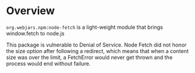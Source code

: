 # Overview

`org.webjars.npm:node-fetch` is a light-weight module that brings window.fetch to node.js

This package is vulnerable to Denial of Service. Node Fetch did not honor the size option after following a redirect, which means that when a content size was over the limit, a FetchError would never get thrown and the process would end without failure.
